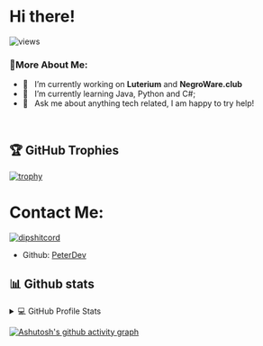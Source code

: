 # Hi there!

![views](https://komarev.com/ghpvc/?username=PeterPePem)

### 🧐More About Me:

- 🔭 &nbsp; I’m currently working on **Luterium** and **NegroWare.club**
- 🌱 &nbsp; I’m currently learning Java, Python and C#; 
- 💬 &nbsp; Ask me about anything tech related, I am happy to try help!
<br>

## 🏆 GitHub Trophies

[![trophy](https://github-profile-trophy.vercel.app/?username=PeterPePem&layout=compact&show_icons=true&theme=radical)](https://github.com/ryo-ma/github-profile-trophy)

# Contact Me:

[![dipshitcord](https://discord.c99.nl/widget/theme-2/1045454158326677614.png)](https://discord.com/users/1045454158326677614)
- Github: [PeterDev](https://github.com/PeterPePem)

## 📊 Github stats

<!-- https://github.com/anuraghazra/github-readme-stats -->
<details> 
  <summary>💻 GitHub Profile Stats</summary>
  <br/>
    <a href="https://github.com/anuraghazra/github-readme-stats"><img alt="PeterPePem" src="https://github-readme-stats.vercel.app/api/top-langs/?username=PeterPePem&layout=compact&show_icons=true&theme=radical" height="192px"/></a>
  <a href="https://github.com/anuraghazra/github-readme-stats"><img alt="PeterPePem" src="https://github-readme-stats.vercel.app/api?username=PeterPePem&show_icons=true&theme=radical" height="192px"/></a>
    <a href="https://github.com/anuraghazra/github-readme-stats"><img alt="PeterPePem" src="https://metrics.lecoq.io/PeterPePem" /></a>
  <br/>
  <b>Note:</b> Top languages is only a metric of the languages my public code consists of and doesn't reflect experience or skill level.
</details>


<!-- https://github.com/ashutosh00710/github-readme-activity-graph -->
[![Ashutosh's github activity graph](https://github-readme-activity-graph.vercel.app/graph?username=Ashutosh00710)](https://github.com/ashutosh00710/github-readme-activity-graph)
